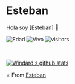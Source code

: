 # Esteban
Hola soy [Esteban] 👋

![Edad](https://img.shields.io/badge/age-27-blue)
![Vivo](https://img.shields.io/badge/vivo-España)
![visitors](https://windard-visitor-badge.glitch.me/badge?page_id=windard.github.profile)

<br />

[![Windard's github stats](https://github-readme-stats.vercel.app/api?username=windard&show_icons=true)](https://github.com/windard)


⭐️ From [Esteban](https://github.com/windard)
